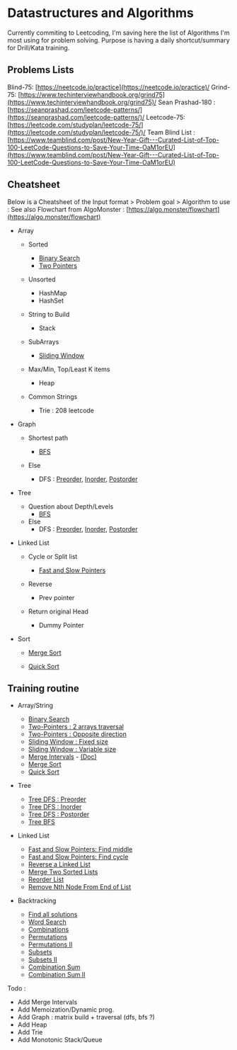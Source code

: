 # Datastructures and Algorithms
Currently commiting to Leetcoding, I'm saving here the list of Algorithms I'm most using for problem solving.
Purpose is having a daily shortcut/summary for Drill/Kata training.

## Problems Lists
Blind-75: [https://neetcode.io/practice](https://neetcode.io/practice)/
Grind-75: [https://www.techinterviewhandbook.org/grind75](https://www.techinterviewhandbook.org/grind75)/
Sean Prashad-180 : [https://seanprashad.com/leetcode-patterns/](https://seanprashad.com/leetcode-patterns/)/
Leetcode-75: [https://leetcode.com/studyplan/leetcode-75/](https://leetcode.com/studyplan/leetcode-75/)/
Team Blind List : [https://www.teamblind.com/post/New-Year-Gift---Curated-List-of-Top-100-LeetCode-Questions-to-Save-Your-Time-OaM1orEU](https://www.teamblind.com/post/New-Year-Gift---Curated-List-of-Top-100-LeetCode-Questions-to-Save-Your-Time-OaM1orEU)


## Cheatsheet
Below is a Cheatsheet of the Input format > Problem goal > Algorithm to use :
See also Flowchart from AlgoMonster : [https://algo.monster/flowchart](https://algo.monster/flowchart)

- Array
    - Sorted
        - [Binary Search](binary_search.py)
        - [Two Pointers](two_pointers_reverse.py)

    - Unsorted
        - HashMap
        - HashSet

    - String to Build
        - Stack

    - SubArrays
        - [Sliding Window](sliding_window.py)
    
    - Max/Min, Top/Least K items
        - Heap
    
    - Common Strings
        - Trie : 208 leetcode

- Graph
    - Shortest path
        - [BFS](BFS.py)
    
    - Else
        - DFS : [Preorder](DFS_preorder.py), [Inorder](DFS_inorder.py), [Postorder](DFS_postorder.py)

- Tree
    - Question about Depth/Levels
        - [BFS](BFS.py)
    - Else
        - DFS : [Preorder](DFS_preorder.py), [Inorder](DFS_inorder.py), [Postorder](DFS_postorder.py)

- Linked List
    - Cycle or Split list
        - [Fast and Slow Pointers](slow_fast_pointer.py)
    
    - Reverse
        - Prev pointer
    
    - Return original Head
        - Dummy Pointer

- Sort
    - [Merge Sort](merge_sort.py)

    - [Quick Sort](quick_sort.py)


## Training routine

- Array/String
    - [Binary Search](https://leetcode.com/problems/binary-search/description/)
    - [Two-Pointers : 2 arrays traversal](https://leetcode.com/problems/merge-strings-alternately/description/)
    - [Two-Pointers : Opposite direction](https://leetcode.com/problems/two-sum-ii-input-array-is-sorted/description/)
    - [Sliding Window : Fixed size](https://leetcode.com/problems/contains-duplicate-ii/description/)
    - [Sliding Window : Variable size](https://leetcode.com/problems/longest-substring-without-repeating-characters/description/)
    - [Merge Intervals](https://leetcode.com/problems/merge-intervals/description/) - [(Doc)](https://medium.com/codex/grokking-the-coding-interview-pattern-merge-interval-6e6b1e9e038c)
    - [Merge Sort](https://leetcode.com/problems/sort-an-array/description/)
    - [Quick Sort](https://leetcode.com/problems/sort-an-array/description/)

- Tree
    - [Tree DFS : Preorder](https://leetcode.com/problems/binary-tree-preorder-traversal/description/)
    - [Tree DFS : Inorder](https://leetcode.com/problems/binary-tree-inorder-traversal/description/)
    - [Tree DFS : Postorder](https://leetcode.com/problems/binary-tree-postorder-traversal/description/)
    - [Tree BFS](https://leetcode.com/problems/binary-tree-level-order-traversal/description/)

- Linked List
    - [Fast and Slow Pointers: Find middle](https://leetcode.com/problems/middle-of-the-linked-list/description/)
    - [Fast and Slow Pointers: Find cycle](https://leetcode.com/problems/linked-list-cycle/description)
    - [Reverse a Linked List](https://leetcode.com/problems/reverse-linked-list/description/)
    - [Merge Two Sorted Lists](https://leetcode.com/problems/merge-two-sorted-lists/description/)
    - [Reorder List](https://leetcode.com/problems/reorder-list/description/)
    - [Remove Nth Node From End of List](https://leetcode.com/problems/remove-nth-node-from-end-of-list/description/)

- Backtracking
    - [Find all solutions](https://leetcode.com/problems/generate-parentheses/description/)
    - [Word Search](https://leetcode.com/problems/word-search/description/)
    - [Combinations](https://leetcode.com/problems/combinations/description/)
    - [Permutations](https://leetcode.com/problems/permutations/description/)
    - [Permutations II](https://leetcode.com/problems/permutations-ii/description/)
    - [Subsets](https://leetcode.com/problems/subsets/description/)
    - [Subsets II](https://leetcode.com/problems/subsets-ii/description/)
    - [Combination Sum](https://leetcode.com/problems/combination-sum/description/)
    - [Combination Sum II](https://leetcode.com/problems/combination-sum-ii/description/)



Todo : 
- Add Merge Intervals
- Add Memoization/Dynamic prog.
- Add Graph : matrix build + traversal (dfs, bfs ?)
- Add Heap
- Add Trie
- Add Monotonic Stack/Queue
